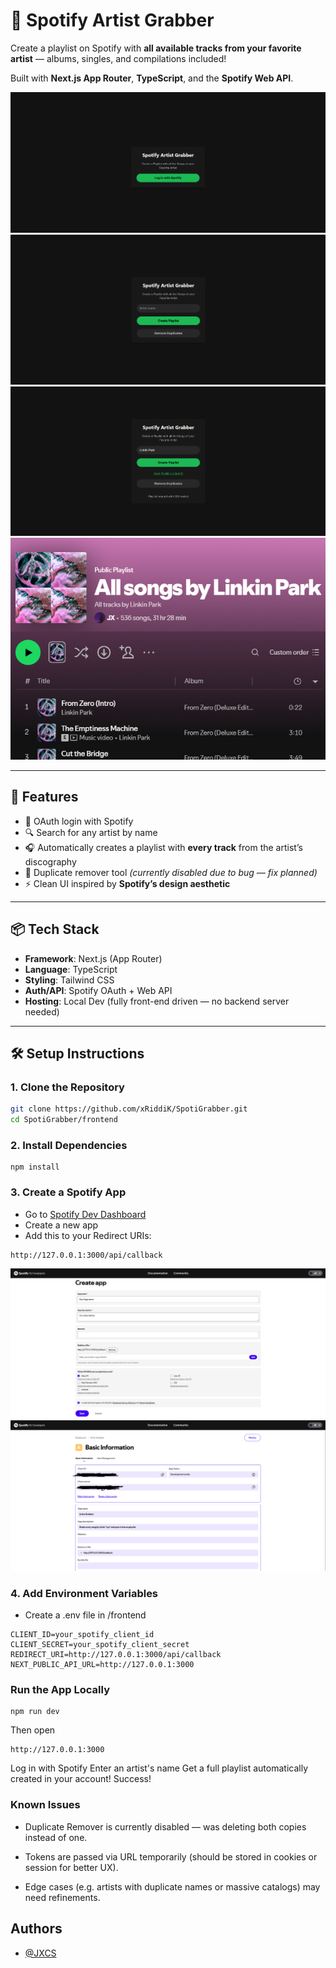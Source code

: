 # 🎵 Spotify Artist Grabber

Create a playlist on Spotify with **all available tracks from your favorite artist** — albums, singles, and compilations included!

Built with **Next.js App Router**, **TypeScript**, and the **Spotify Web API**.

![](https://raw.githubusercontent.com/xRiddiK/SpotiGrabber/refs/heads/main/frontend/screenshots/Screenshot_4.png)
![](https://raw.githubusercontent.com/xRiddiK/SpotiGrabber/refs/heads/main/frontend/screenshots/Screenshot_5.png)
![](https://raw.githubusercontent.com/xRiddiK/SpotiGrabber/refs/heads/main/frontend/screenshots/Screenshot_6.png)
![](https://raw.githubusercontent.com/xRiddiK/SpotiGrabber/refs/heads/main/frontend/screenshots/Screenshot_7.png)

---

## 🚀 Features

- 🔐 OAuth login with Spotify
- 🔍 Search for any artist by name
- 🎧 Automatically creates a playlist with **every track** from the artist’s discography
- 🚫 Duplicate remover tool *(currently disabled due to bug — fix planned)*
- ⚡ Clean UI inspired by **Spotify’s design aesthetic**

---

## 📦 Tech Stack

- **Framework**: Next.js (App Router)
- **Language**: TypeScript
- **Styling**: Tailwind CSS
- **Auth/API**: Spotify OAuth + Web API
- **Hosting**: Local Dev (fully front-end driven — no backend server needed)

---

## 🛠️ Setup Instructions

### 1. Clone the Repository

```bash
git clone https://github.com/xRiddiK/SpotiGrabber.git
cd SpotiGrabber/frontend
```

### 2. Install Dependencies

```
npm install
```

### 3. Create a Spotify App

- Go to [Spotify Dev Dashboard](https://developer.spotify.com/)
- Create a new app
- Add this to your Redirect URIs:
```
http://127.0.0.1:3000/api/callback
```
![](https://raw.githubusercontent.com/xRiddiK/SpotiGrabber/refs/heads/main/frontend/screenshots/Screenshot_8.png)
![](https://raw.githubusercontent.com/xRiddiK/SpotiGrabber/refs/heads/main/frontend/screenshots/Screenshot_9.png)

### 4. Add Environment Variables
- Create a .env file in /frontend
```
CLIENT_ID=your_spotify_client_id
CLIENT_SECRET=your_spotify_client_secret
REDIRECT_URI=http://127.0.0.1:3000/api/callback
NEXT_PUBLIC_API_URL=http://127.0.0.1:3000
```

### Run the App Locally

```
npm run dev
```

Then open 
```
http://127.0.0.1:3000
```
Log in with Spotify
Enter an artist's name
Get a full playlist automatically created in your account!
Success!


### Known Issues
- Duplicate Remover is currently disabled — was deleting both copies instead of one.

- Tokens are passed via URL temporarily (should be stored in cookies or session for better UX).

- Edge cases (e.g. artists with duplicate names or massive catalogs) may need refinements.



## Authors

- [@JXCS](https://github.com/xRiddiK)

